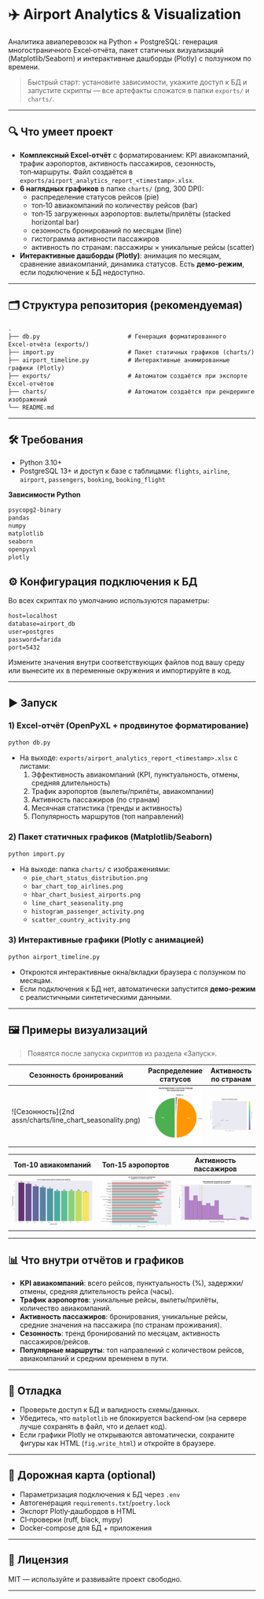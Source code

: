 # ✈️ Airport Analytics & Visualization

Аналитика авиаперевозок на Python + PostgreSQL: генерация многостраничного Excel‑отчёта, пакет статичных визуализаций (Matplotlib/Seaborn) и интерактивные дашборды (Plotly) с ползунком по времени.

> Быстрый старт: установите зависимости, укажите доступ к БД и запустите скрипты — все артефакты сложатся в папки `exports/` и `charts/`.

---

## 🔍 Что умеет проект

- **Комплексный Excel‑отчёт** с форматированием: KPI авиакомпаний, трафик аэропортов, активность пассажиров, сезонность, топ‑маршруты. Файл создаётся в `exports/airport_analytics_report_<timestamp>.xlsx`.
- **6 наглядных графиков** в папке `charts/` (png, 300 DPI):
  - распределение статусов рейсов (pie)
  - топ‑10 авиакомпаний по количеству рейсов (bar)
  - топ‑15 загруженных аэропортов: вылеты/прилёты (stacked horizontal bar)
  - сезонность бронирований по месяцам (line)
  - гистограмма активности пассажиров
  - активность по странам: пассажиры × уникальные рейсы (scatter)
- **Интерактивные дашборды (Plotly)**: анимация по месяцам, сравнение авиакомпаний, динамика статусов. Есть **демо‑режим**, если подключение к БД недоступно.

---

## 🗂️ Структура репозитория (рекомендуемая)

```
.
├── db.py                         # Генерация форматированного Excel‑отчёта (exports/)
├── import.py                     # Пакет статичных графиков (charts/)
├── airport_timeline.py           # Интерактивные анимированные графики (Plotly)
├── exports/                      # Автоматом создаётся при экспорте Excel‑отчётов
├── charts/                       # Автоматом создаётся при рендеринге изображений
└── README.md
```

---

## 🛠️ Требования

- Python 3.10+
- PostgreSQL 13+ и доступ к базе с таблицами: `flights`, `airline`, `airport`, `passengers`, `booking`, `booking_flight`

**Зависимости Python**

```
psycopg2-binary
pandas
numpy
matplotlib
seaborn
openpyxl
plotly
```

## ⚙️ Конфигурация подключения к БД

Во всех скриптах по умолчанию используются параметры:
```
host=localhost
database=airport_db
user=postgres
password=farida
port=5432
```
Измените значения внутри соответствующих файлов под вашу среду или вынесите их в переменные окружения и импортируйте в код.

---

## ▶️ Запуск

### 1) Excel‑отчёт (OpenPyXL + продвинутое форматирование)

```bash
python db.py
```
- На выходе: `exports/airport_analytics_report_<timestamp>.xlsx` c листами:
  1. Эффективность авиакомпаний (KPI, пунктуальность, отмены, средняя длительность)
  2. Трафик аэропортов (вылеты/прилёты, авиакомпании)
  3. Активность пассажиров (по странам)
  4. Месячная статистика (тренды и активность)
  5. Популярность маршрутов (топ направлений)

### 2) Пакет статичных графиков (Matplotlib/Seaborn)

```bash
python import.py
```
- На выходе: папка `charts/` с изображениями:
  - `pie_chart_status_distribution.png`
  - `bar_chart_top_airlines.png`
  - `hbar_chart_busiest_airports.png`
  - `line_chart_seasonality.png`
  - `histogram_passenger_activity.png`
  - `scatter_country_activity.png`

### 3) Интерактивные графики (Plotly с анимацией)

```bash
python airport_timeline.py
```
- Откроются интерактивные окна/вкладки браузера с ползунком по месяцам.  
- Если подключения к БД нет, автоматически запустится **демо‑режим** с реалистичными синтетическими данными.

---

## 🖼️ Примеры визуализаций

> Появятся после запуска скриптов из раздела «Запуск».

| Сезонность бронирований | Распределение статусов | Активность по странам |
|---|---|---|
| ![Сезонность](2nd assn/charts/line_chart_seasonality.png) | ![Статусы](charts/pie_chart_status_distribution.png) | ![Страны](charts/scatter_country_activity.png) |

| Топ‑10 авиакомпаний | Топ‑15 аэропортов | Активность пассажиров |
|---|---|---|
| ![Авиакомпании](charts/bar_chart_top_airlines.png) | ![Аэропорты](charts/hbar_chart_busiest_airports.png) | ![Гистограмма](charts/histogram_passenger_activity.png) |

---

## 📊 Что внутри отчётов и графиков

- **KPI авиакомпаний**: всего рейсов, пунктуальность (%), задержки/отмены, средняя длительность рейса (часы).
- **Трафик аэропортов**: уникальные рейсы, вылеты/прилёты, количество авиакомпаний.
- **Активность пассажиров**: бронирования, уникальные рейсы, средние значения на пассажира (по странам проживания).
- **Сезонность**: тренд бронирований по месяцам, активность пассажиров/рейсов.
- **Популярные маршруты**: топ направлений с количеством рейсов, авиакомпаний и средним временем в пути.

---

## 🧪 Отладка

- Проверьте доступ к БД и валидность схемы/данных.
- Убедитесь, что `matplotlib` не блокируется backend‑ом (на сервере лучше сохранять в файл, что и делает код).
- Если графики Plotly не открываются автоматически, сохраните фигуры как HTML (`fig.write_html`) и откройте в браузере.

---

## 📌 Дорожная карта (optional)

- Параметризация подключения к БД через `.env`
- Автогенерация `requirements.txt`/`poetry.lock`
- Экспорт Plotly‑дашбордов в HTML
- CI‑проверки (ruff, black, mypy)
- Docker‑compose для БД + приложения

---

## 📜 Лицензия

MIT — используйте и развивайте проект свободно.


---
